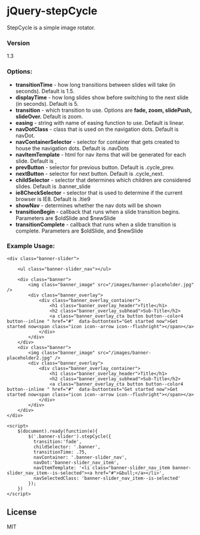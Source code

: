 jQuery-stepCycle
==================

StepCycle is a simple image rotator.

### Version
1.3

### Options:

* **transitionTime** - how long transitions between slides will take (in seconds). Default is 1.5.
* **displayTime** - how long slides show before switching to the next slide (in seconds). Default is 5.
* **transition** - which transition to use. Options are **fade, zoom, slidePush, slideOver.** Default is zoom.
* **easing** - string with name of easing function to use. Default is linear.
* **navDotClass** - class that is used on the navigation dots. Default is navDot.
* **navContainerSelector** - selector for container that gets created to house the navigation dots. Default is .navDots
* **navItemTemplate** - html for nav items that will be generated for each slide. Default is <a class="navDot" href="#">&nbsp;</a>
* **prevButton** - selector for previous button. Default is .cycle_prev.
* **nextButton** - selector for next button. Default is .cycle_next.
* **childSelector** - selector that determines which children are considered slides. Default is .banner_slide
* **ie8CheckSelector** - selector that is used to determine if the current browser is IE8. Default is .ltie9
* **showNav** - determines whether the nav dots will be shown
* **transitionBegin** - callback that runs when a slide transition begins. Parameters are $oldSlide and $newSlide
* **transitionComplete** - callback that runs when a slide transition is complete. Parameters are $oldSlide, and $newSlide


### Example Usage:

```
<div class="banner-slider">

    <ul class="banner-slider_nav"></ul>

    <div class="banner">
        <img class="banner_image" src="/images/banner-placeholder.jpg" />
        <div class="banner_overlay">
            <div class="banner_overlay_container">
                <h1 class="banner_overlay_header">Title</h1>
                <h2 class="banner_overlay_subhead">Sub-Title</h2>
                <a class="banner_overlay_cta button button--color4 button--inline " href="#"  data-buttontext="Get started now">Get started now<span class="icon icon--arrow icon--flushright"></span></a>
            </div>
        </div>
    </div>
    <div class="banner">
        <img class="banner_image" src="/images/banner-placeholder2.jpg" />
        <div class="banner_overlay">
            <div class="banner_overlay_container">
                <h1 class="banner_overlay_header">Title</h1>
                <h2 class="banner_overlay_subhead">Sub-Title</h2>
                <a class="banner_overlay_cta button button--color4 button--inline " href="#"  data-buttontext="Get started now">Get started now<span class="icon icon--arrow icon--flushright"></span></a>
            </div>
        </div>
    </div>
</div>

<script>
    $(document).ready(function(e){
        $('.banner-slider').stepCycle({
          transition:'fade',
          childSelector: '.banner',
          transitionTime: .75,
          navContainer: '.banner-slider_nav',
          navDot:'banner-slider_nav_item',
          navItemTemplate: '<li class="banner-slider_nav_item banner-slider_nav_item--is-selected"><a href="#">&bull;</a></li>',
          navSelectedClass: 'banner-slider_nav_item--is-selected'
        });
    })
</script>
```


License
----

MIT
